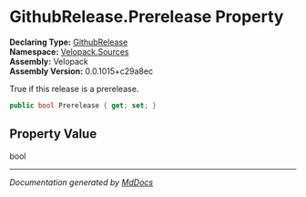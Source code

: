 ﻿<!--  
  <auto-generated>   
    The contents of this file were generated by a tool.  
    Changes to this file may be list if the file is regenerated  
  </auto-generated>   
-->

# GithubRelease.Prerelease Property

**Declaring Type:** [GithubRelease](../index.md)  
**Namespace:** [Velopack.Sources](../../index.md)  
**Assembly:** Velopack  
**Assembly Version:** 0.0.1015+c29a8ec

 True if this release is a prerelease. 

```csharp
public bool Prerelease { get; set; }
```

## Property Value

bool

___

*Documentation generated by [MdDocs](https://github.com/ap0llo/mddocs)*
